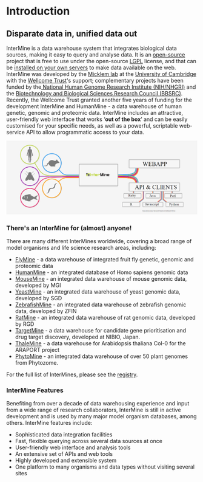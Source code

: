 # Introduction

## Disparate data in, unified data out

InterMine is a data warehouse system that integrates biological data sources, making it easy to query and analyse data. It is an [open-source](https://github.com/intermine/intermine) project that is free to use under the open-source [LGPL](http://www.gnu.org/licenses/lgpl.html) license, and that can be [installed on your own servers](http://intermine.readthedocs.io/en/latest/get-started/) to make data available on the web.  InterMine was developed by the [Micklem lab](http://www.micklemlab.org/) at the [University of Cambridge](https://www.gen.cam.ac.uk/) with the [Wellcome Trust](https://wellcome.org/)'s support; complementary projects have been funded by the[ National Human Genome Research Institute \(NIH/NHGRI\)](https://www.nih.gov/) and the [Biotechnology and Biological Sciences Research Council \(BBSRC\)](https://bbsrc.ukri.org/). Recently, the Wellcome Trust granted another five years of funding for the development InterMine and HumanMine - a data warehouse of human genetic, genomic and proteomic data. InterMine includes an attractive, user-friendly web interface that works ‘**out of the box**’ and can be easily customised for your specific needs, as well as a powerful, scriptable web-service API to allow programmatic access to your data.

![What is InterMine?](../../.gitbook/assets/image.png)

### There's an InterMine for \(almost\) anyone!

There are many different InterMines worldwide, covering a broad range of model organisms and life science research areas, including:

* [FlyMine](https://www.flymine.org/)  - a data warehouse of integrated fruit fly genetic, genomic and proteomic data
* [HumanMine](https://www.humanmine.org/) - an integrated database of Homo sapiens genomic data
* [MouseMine](http://www.mousemine.org/) - an integrated data warehouse of mouse genomic data, developed by MGI
* [YeastMine](https://yeastmine.yeastgenome.org/) - an integrated data warehouse of yeast genomic data, developed by SGD
* [ZebrafishMine](http://zebrafishmine.org/) - an integrated data warehouse of zebrafish genomic data, developed by ZFIN
* [RatMine](http://ratmine.mcw.edu/ratmine/begin.do) - an integrated data warehouse of rat genomic data, developed by RGD
* [TargetMine](http://targetmine.mizuguchilab.org/) - a data warehouse for candidate gene prioritisation and drug target discovery, developed at NIBIO, Japan.
* [ThaleMine](https://apps.araport.org/thalemine) - a data warehouse for Arabidopsis thaliana Col-0 for the ARAPORT project
* [PhytoMine](https://phytozome.jgi.doe.gov/phytomine) - an integrated data warehouse of over 50 plant genomes from Phytozome.

For the full list of InterMines, please see the [registry](http://registry.intermine.org/). 

### InterMine Features

Benefiting from over a decade of data warehousing experience and input from a wide range of research collaborators, InterMine is still in active development and is used by many major model organism databases, among others. InterMine features include:

* Sophisticated data integration facilities
* Fast, flexible querying across several data sources at once
* User-friendly web interface and analysis tools
* An extensive set of APIs and web tools
* Highly developed and extensible system
* One platform to many organisms and data types without visiting several sites 

